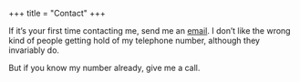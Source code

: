+++
title = "Contact"
+++

If it’s your first time contacting me, send me an <a href="mailto:info&#64;publishink.co.uk">email</a>. I don’t like the wrong kind of people getting hold of my telephone number, although they invariably do.

But if you know my number already, give me a call.